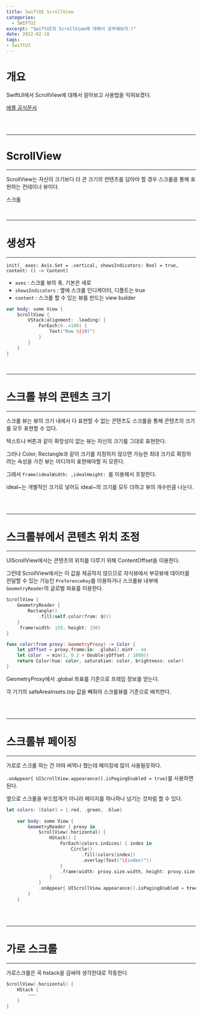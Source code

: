 ```yaml
---
title: SwiftUI ScrollView
categories:
  - SWIFTUI 
excerpt: "SwiftUI의 ScrollView에 대해서 공부해보자:)"
date: 2022-02-18
tags:
- SwiftUI
---
```




# 개요

SwiftUI에서 ScrollView에 대해서 알아보고 사용법을 익혀보겠다.

[애플 공식문서](https://developer.apple.com/documentation/swiftui/scrollview)


<br />
<br />

---

# ScrollView

---

ScrollView는 자신의 크기보다 더 큰 크기의 컨텐츠를 담아야 할 경우 스크롤을 통해 표현하는 컨테이너 뷰이다.

스크롤


<br />

---

# 생성자

---

`init(_ axes: Axis.Set = .vertical, showsIndicators: Bool = true, content: () -> Content)`

* `axes` : 스크롤 뷰의 축. 기본은 세로
* `showsIndicators` : 옆에 스크롤 인디케이터, 디폴트는 true
* `content` : 스크롤 할 수 있는 뷰를 만드는 view builder

```swift
var body: some View {
    ScrollView {
        VStack(alignment: .leading) {
            ForEach(0..<100) {
                Text("Row \($0)")
            }
        }
    }
}
```


<br />

---

# 스크롤 뷰의 콘텐츠 크기

---

스크롤 뷰는 뷰의 크기 내에서 다 표현할 수 없는 콘텐츠도 스크롤을 통해 콘텐츠의 크기를 모두 표현할 수 있다.

텍스트나 버튼과 같이 확장성이 없는 뷰는 자신의 크기를 그대로 표현한다.

그러나 Color, Rectangle과 같이 크기를 지정하지 않으면 가능한 최대 크기로 확장하려는 속성을 가진 뷰는 어디까지 표현해야할 지 모른다.

그래서 `frame(idealWidth: ,idealHeight: `를 이용해서 조절한다.

ideal~는 개별적인 크기로 넣어도 ideal~의 크기를 모두 더하고 뷰의 개수만큼 나눈다.

<br />
<br />

---

# 스크롤뷰에서 콘텐츠 위치 조정

---

UIScrollView에서는 콘텐츠의 위치를 다루기 위해 ContentOffset을 이용한다.

그런데 ScrollView에서는 이 값을 제공하지 않으므로 자식뷰에서 부모뷰에 데이터를 전달할 수 있는 기능인 `PreferenceKey`를 이용하거나 스크롤뷰 내부에 `GeometryReader`의 글로벌 좌표를 이용한다.

```swift
ScrollView {
    GeometryReader {
        Rectangle()
            .fill(self.color(from: $0))
    }
    .frame(width: 150, height: 150)
}

func color(from proxy: GeometryProxy) -> Color {
    let yOffset = proxy.frame(in: .global).minY - 44
    let color  = min(1, 0.2 + Double(yOffset / 1000))
    return Color(hue: color, saturation: color, brightness: color)
}
```

GeometryProxy에서 .global 좌표를 기준으로 프레임 정보를 얻는다.

각 기기의 safeAreaInsets.top 값을 빼줘야 스크롤뷰를 기준으로 배치한다.


<br />
<br />

---

# 스크롤뷰 페이징

---

가로로 스크롤 하는 건 어따 써먹나 했는데 페이징에 많이 사용될듯하다.

`.onAppear{ UIScrollView.appearance().isPagingEnabled = true}`를 사용하면된다.

옆으로 스크롤을 부드럽게가 아니라 페이지를 하나하나 넘기는 것처럼 할 수 있다.


```swift
let colors: [Color] = [.red, .green, .blue]
    
    var body: some View {
        GeometryReader { proxy in
            ScrollView(.horizontal) {
                HStack() {
                    ForEach(colors.indices) { index in
                        Circle()
                            .fill(colors[index])
                            .overlay(Text("\(index)"))
                    }
                    .frame(width: proxy.size.width, height: proxy.size.height)
                }
            }
            .onAppear{ UIScrollView.appearance().isPagingEnabled = true} // 페이징 온
        }
    }
```



<br />
<br />

---

# 가로 스크롤

---

가로스크롤은 꼭 hstack을 감싸야 생각한대로 작동한다.

```swift
ScrollView(.horizontal) {
    HStack {
        ~~~
    }
}
```